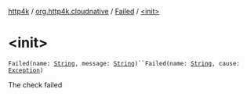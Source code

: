 [http4k](../../index.md) / [org.http4k.cloudnative](../index.md) / [Failed](index.md) / [&lt;init&gt;](./-init-.md)

# &lt;init&gt;

`Failed(name: `[`String`](https://kotlinlang.org/api/latest/jvm/stdlib/kotlin/-string/index.html)`, message: `[`String`](https://kotlinlang.org/api/latest/jvm/stdlib/kotlin/-string/index.html)`)``Failed(name: `[`String`](https://kotlinlang.org/api/latest/jvm/stdlib/kotlin/-string/index.html)`, cause: `[`Exception`](https://kotlinlang.org/api/latest/jvm/stdlib/kotlin/-exception/index.html)`)`

The check failed

